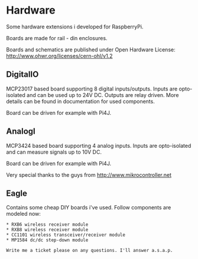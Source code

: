 # Hardware
Some hardware extensions i developed for RaspberryPi.

Boards are made for rail - din enclosures.

Boards and schematics are published under Open Hardware License:
http://www.ohwr.org/licenses/cern-ohl/v1.2

DigitalIO
----------
MCP23017 based board supporting 8 digital inputs/outputs.
Inputs are opto-isolated and can be used up to 24V DC.
Outputs are relay driven. More details can be found in
documentation for used components.

Board can be driven for example with Pi4J.

AnalogI
-------
MCP3424 based board supporting 4 analog inputs.
Inputs are opto-isolated and can measure signals up to 10V DC.

Board can be driven for example with Pi4J.


Very special thanks to the guys from http://www.mikrocontroller.net

Eagle
-------
Contains some cheap DIY boards i've used. Follow components are modeled now:
```
* RXB6 wireless receiver module
* RXB8 wireless receiver module
* CC1101 wireless transceiver/receiver module
* MP1584 dc/dc step-down module

Write me a ticket please on any questions. I'll answer a.s.a.p.
